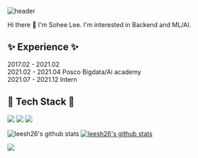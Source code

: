 
![header](https://capsule-render.vercel.app/api?type=waving&color=gradient&height=300&section=header&text=SoheeLee😄&fontSize=70)


Hi there 👋 
I'm Sohee Lee. I'm interested in Backend and ML/AI.


## ✨ Experience ✨
2017.02 - 2021.02   
2021.02 - 2021.04 Posco Bigdata/Ai academy  
2021.07 - 2021.12 Intern  


## 🌱 Tech Stack 🌱
<img src="https://img.shields.io/badge/Python-3766AB?style=for-the-badge&logo=Python&logoColor=white"> <img src="https://img.shields.io/badge/JAVA-007396?style=for-the-badge&logo=java&logoColor=white"> <img src="https://img.shields.io/badge/html-E34F26?style=for-the-badge&logo=html5&logoColor=white">
</br>

<div align=center>
</div>


![leesh26's github stats](https://github-readme-stats.vercel.app/api?username=leesh26&show_icons=true)
[![leesh26's github stats](https://github-readme-stats.vercel.app/api/top-langs/?username=leesh26&show_icons=true&hide_border=true&title_color=004386&icon_color=004386&layout=compact)](https://github.com/leesh26)




<img align='center' src="http://mazassumnida.wtf/api/v2/generate_badge?boj=esh1026">




<!--
**leesh26/leesh26** is a ✨ _special_ ✨ repository because its `README.md` (this file) appears on your GitHub profile.




Here are some ideas to get you started:

- 🔭 I’m currently working on ...
- 🌱 I’m currently learning ...
- 👯 I’m looking to collaborate on ...
- 🤔 I’m looking for help with ...
- 💬 Ask me about ...
- 📫 How to reach me: ...
- 😄 Pronouns: ...
- ⚡ Fun fact: ...
-->
